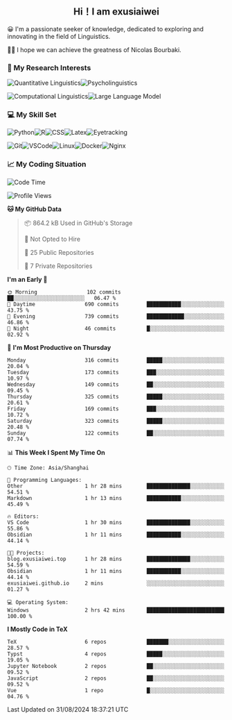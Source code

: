   

## <div align="center">Hi！I am exusiaiwei</div>  

😀 I'm a passionate seeker of knowledge, dedicated to exploring and innovating in the field of Linguistics.

🙋‍♂️ I hope we can achieve the greatness of Nicolas Bourbaki.

### 🔬 My Research Interests  

![Quantitative Linguistics](https://img.shields.io/badge/Quantitative%20Linguistics-%230072CC.svg?&style=for-the-badge&logo=appveyor&logoColor=white)![Psycholinguistics](https://img.shields.io/badge/Psycholinguistics-%2301a3a1.svg?&style=for-the-badge&logo=AWS%20Amplify&logoColor=white)

![Computational Linguistics](https://img.shields.io/badge/Computational%20Linguistics-%231877F2.svg?&style=for-the-badge&logo=Markdown&logoColor=white)![Large Language Model](https://img.shields.io/badge/Large%20Language%20Model-%23F76300.svg?&style=for-the-badge&logo=Android&logoColor=white)

### 💻 My Skill Set

![Python](https://img.shields.io/badge/Python-%2314354C.svg?style=for-the-badge&logo=python&logoColor=white&color=2AB3E3)![R](https://img.shields.io/badge/-R-276DC3?style=for-the-badge&logo=r&logoColor=white)![CSS](https://img.shields.io/badge/-CSS-1572B6?style=for-the-badge&logo=css3&logoColor=white)![Latex](https://img.shields.io/badge/-Latex-008080?style=for-the-badge&logo=latex&logoColor=white)![Eyetracking](https://img.shields.io/badge/Eyetracking-%230078D6?style=for-the-badge&logo=SearXNG&logoColor=#3050FF)

![Git](https://img.shields.io/badge/-Git-F05032?style=for-the-badge&logo=git&logoColor=white)![VSCode](https://img.shields.io/badge/-VSCode-007ACC?style=for-the-badge&logo=visual-studio-code&logoColor=white)![Linux](https://img.shields.io/badge/-Linux-FCC624?style=for-the-badge&logo=linux&logoColor=black)![Docker](https://img.shields.io/badge/-Docker-2496ED?style=for-the-badge&logo=docker&logoColor=white)![Nginx](https://img.shields.io/badge/-Nginx-009639?style=for-the-badge&logo=nginx&logoColor=white)

### 📈 My Coding Situation

<!--START_SECTION:waka-->
![Code Time](http://img.shields.io/badge/Code%20Time-248%20hrs%2025%20mins-blue)

![Profile Views](http://img.shields.io/badge/Profile%20Views-0-blue)

**🐱 My GitHub Data** 

> 📦 864.2 kB Used in GitHub's Storage 
 > 
> 🚫 Not Opted to Hire
 > 
> 📜 25 Public Repositories 
 > 
> 🔑 7 Private Repositories 
 > 
**I'm an Early 🐤** 

```text
🌞 Morning                102 commits         ██░░░░░░░░░░░░░░░░░░░░░░░   06.47 % 
🌆 Daytime                690 commits         ███████████░░░░░░░░░░░░░░   43.75 % 
🌃 Evening                739 commits         ████████████░░░░░░░░░░░░░   46.86 % 
🌙 Night                  46 commits          █░░░░░░░░░░░░░░░░░░░░░░░░   02.92 % 
```
📅 **I'm Most Productive on Thursday** 

```text
Monday                   316 commits         █████░░░░░░░░░░░░░░░░░░░░   20.04 % 
Tuesday                  173 commits         ███░░░░░░░░░░░░░░░░░░░░░░   10.97 % 
Wednesday                149 commits         ██░░░░░░░░░░░░░░░░░░░░░░░   09.45 % 
Thursday                 325 commits         █████░░░░░░░░░░░░░░░░░░░░   20.61 % 
Friday                   169 commits         ███░░░░░░░░░░░░░░░░░░░░░░   10.72 % 
Saturday                 323 commits         █████░░░░░░░░░░░░░░░░░░░░   20.48 % 
Sunday                   122 commits         ██░░░░░░░░░░░░░░░░░░░░░░░   07.74 % 
```


📊 **This Week I Spent My Time On** 

```text
🕑︎ Time Zone: Asia/Shanghai

💬 Programming Languages: 
Other                    1 hr 28 mins        ██████████████░░░░░░░░░░░   54.51 % 
Markdown                 1 hr 13 mins        ███████████░░░░░░░░░░░░░░   45.49 % 

🔥 Editors: 
VS Code                  1 hr 30 mins        ██████████████░░░░░░░░░░░   55.86 % 
Obsidian                 1 hr 11 mins        ███████████░░░░░░░░░░░░░░   44.14 % 

🐱‍💻 Projects: 
blog.exusiaiwei.top      1 hr 28 mins        ██████████████░░░░░░░░░░░   54.59 % 
Obsidian                 1 hr 11 mins        ███████████░░░░░░░░░░░░░░   44.14 % 
exusiaiwei.github.io     2 mins              ░░░░░░░░░░░░░░░░░░░░░░░░░   01.27 % 

💻 Operating System: 
Windows                  2 hrs 42 mins       █████████████████████████   100.00 % 
```

**I Mostly Code in TeX** 

```text
TeX                      6 repos             ███████░░░░░░░░░░░░░░░░░░   28.57 % 
Typst                    4 repos             █████░░░░░░░░░░░░░░░░░░░░   19.05 % 
Jupyter Notebook         2 repos             ██░░░░░░░░░░░░░░░░░░░░░░░   09.52 % 
JavaScript               2 repos             ██░░░░░░░░░░░░░░░░░░░░░░░   09.52 % 
Vue                      1 repo              █░░░░░░░░░░░░░░░░░░░░░░░░   04.76 % 
```




 Last Updated on 31/08/2024 18:37:21 UTC
<!--END_SECTION:waka-->
